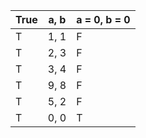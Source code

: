 | True   | a, b    | a = 0, b = 0 |      
| ---    | -----   | ----------   | 
| T      | 1, 1    | F            | 
| T      | 2, 3    | F            | 
| T      | 3, 4    | F            | 
| T      | 9, 8    | F            | 
| T      | 5, 2    | F            | 
| T      | 0, 0    | T            | 